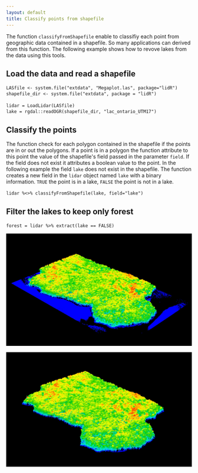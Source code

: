 ```yaml
---
layout: default
title: Classify points from shapefile
---
```


The function `classifyFromShapefile` enable to classifiy each point from geographic data contained in a shapefile. So many applications can derived from this function. The following example shows how to revove lakes from the data using this tools.

## Load the data and read a shapefile

    LASfile <- system.file("extdata", "Megaplot.las", package="lidR")
    shapefile_dir <- system.file("extdata", package = "lidR")
    
    lidar = LoadLidar(LASfile)
    lake = rgdal::readOGR(shapefile_dir, "lac_ontario_UTM17")
    
## Classify the points

The function check for each polygon contained in the shapefile if the points are in or out the polygons. If a point is in a polygon the function attribute to this point the value of the shapefile's field passed in the parameter `field`. If the field does not exist it attributes a boolean value to the point. In the following example the field `lake` does not exist in the shapefile. The function creates a new field in the `lidar` object named `lake` with a binary information. `TRUE` the point is in a lake, `FALSE` the point is not in a lake.

    lidar %<>% classifyFromShapefile(lake, field="lake")
    
## Filter the lakes to keep only forest

    forest = lidar %>% extract(lake == FALSE)
    
![](images/plot3d_1.jpg)

![](images/plot3d_-lake.jpg)
